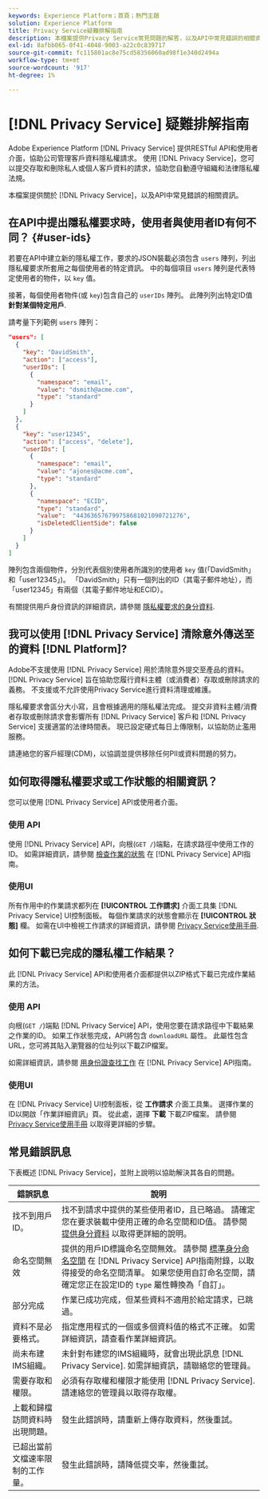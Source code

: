 ```yaml
---
keywords: Experience Platform；首頁；熱門主題
solution: Experience Platform
title: Privacy Service疑難排解指南
description: 本檔案提供Privacy Service常見問題的解答，以及API中常見錯誤的相關資訊。
exl-id: 8afbb065-0f41-4048-9003-a22c0c839717
source-git-commit: fc115801ac8e75cd58356060ad98f1e340d2494a
workflow-type: tm+mt
source-wordcount: '917'
ht-degree: 1%

---
```


# [!DNL Privacy Service] 疑難排解指南

Adobe Experience Platform [!DNL Privacy Service] 提供RESTful API和使用者介面，協助公司管理客戶資料隱私權請求。 使用 [!DNL Privacy Service]，您可以提交存取和刪除私人或個人客戶資料的請求，協助您自動遵守組織和法律隱私權法規。

本檔案提供關於 [!DNL Privacy Service]，以及API中常見錯誤的相關資訊。

## 在API中提出隱私權要求時，使用者與使用者ID有何不同？ {#user-ids}

若要在API中建立新的隱私權工作，要求的JSON裝載必須包含 `users` 陣列，列出隱私權要求所套用之每個使用者的特定資訊。 中的每個項目 `users` 陣列是代表特定使用者的物件，以 `key` 值。

接著，每個使用者物件(或 `key`)包含自己的 `userIDs` 陣列。 此陣列列出特定ID值 **針對某個特定用戶**.

請考量下列範例 `users` 陣列：

```json
"users": [
  {
    "key": "DavidSmith",
    "action": ["access"],
    "userIDs": [
      {
        "namespace": "email",
        "value": "dsmith@acme.com",
        "type": "standard"
      }
    ]
  },
  {
    "key": "user12345",
    "action": ["access", "delete"],
    "userIDs": [
      {
        "namespace": "email",
        "value": "ajones@acme.com",
        "type": "standard"
      },
      {
        "namespace": "ECID",
        "type": "standard",
        "value":  "443636576799758681021090721276",
        "isDeletedClientSide": false
      }
    ]
  }
]
```

陣列包含兩個物件，分別代表個別使用者所識別的使用者 `key` 值(「DavidSmith」和「user12345」)。 「DavidSmith」只有一個列出的ID（其電子郵件地址），而「user12345」有兩個（其電子郵件地址和ECID）。

有關提供用戶身份資訊的詳細資訊，請參閱 [隱私權要求的身分資料](identity-data.md).


## 我可以使用 [!DNL Privacy Service] 清除意外傳送至的資料 [!DNL Platform]?

Adobe不支援使用 [!DNL Privacy Service] 用於清除意外提交至產品的資料。 [!DNL Privacy Service] 旨在協助您履行資料主體（或消費者）存取或刪除請求的義務。 不支援或不允許使用Privacy Service進行資料清理或維護。

隱私權要求會區分大小寫，且會根據適用的隱私權法完成。 提交非資料主體/消費者存取或刪除請求會影響所有 [!DNL Privacy Service] 客戶和 [!DNL Privacy Service] 支援適當的法律時間表。 現已設定硬式每日上傳限制，以協助防止濫用服務。

請連絡您的客戶經理(CDM)，以協調並提供移除任何PII或資料問題的努力。

## 如何取得隱私權要求或工作狀態的相關資訊？

您可以使用 [!DNL Privacy Service] API或使用者介面。

### 使用 API

使用 [!DNL Privacy Service] API，向根(`GET /`)端點，在請求路徑中使用工作的ID。 如需詳細資訊，請參閱 [檢查作業的狀態](api/privacy-jobs.md#check-the-status-of-a-job) 在 [!DNL Privacy Service] API指南。

### 使用UI

所有作用中的作業請求都列在 **[!UICONTROL 工作請求]** 介面工具集 [!DNL Privacy Service] UI控制面板。 每個作業請求的狀態會顯示在 **[!UICONTROL 狀態]** 欄。 如需在UI中檢視工作請求的詳細資訊，請參閱 [Privacy Service使用手冊](ui/user-guide.md).

## 如何下載已完成的隱私權工作結果？

此 [!DNL Privacy Service] API和使用者介面都提供以ZIP格式下載已完成作業結果的方法。

### 使用 API

向根(`GET /`)端點 [!DNL Privacy Service] API，使用您要在請求路徑中下載結果之作業的ID。 如果工作狀態完成，API將包含 `downloadURL` 屬性。 此屬性包含URL，您可將其貼入瀏覽器的位址列以下載ZIP檔案。

如需詳細資訊，請參閱 [用身份證查找工作](api/privacy-jobs.md#check-the-status-of-a-job) 在 [!DNL Privacy Service] API指南。

### 使用UI

在 [!DNL Privacy Service] UI控制面板，從 **工作請求** 介面工具集。 選擇作業的ID以開啟「作業詳細資訊」頁。 從此處，選擇 **下載** 下載ZIP檔案。 請參閱 [Privacy Service使用手冊](ui/user-guide.md) 以取得更詳細的步驟。

## 常見錯誤訊息

下表概述 [!DNL Privacy Service]，並附上說明以協助解決其各自的問題。

| 錯誤訊息 | 說明 |
| --- | --- |
| 找不到用戶ID。 | 找不到請求中提供的某些使用者ID，且已略過。 請確定您在要求裝載中使用正確的命名空間和ID值。 請參閱 [提供身分資料](./identity-data.md) 以取得更詳細的說明。 |
| 命名空間無效 | 提供的用戶ID標識命名空間無效。 請參閱 [標準身分命名空間](./api/appendix.md#standard-namespaces) 在 [!DNL Privacy Service] API指南附錄，以取得接受的命名空間清單。 如果您使用自訂命名空間，請確定您正在設定ID的 `type` 屬性轉換為「自訂」。 |
| 部分完成 | 作業已成功完成，但某些資料不適用於給定請求，已跳過。 |
| 資料不是必要格式。 | 指定應用程式的一個或多個資料值的格式不正確。 如需詳細資訊，請查看作業詳細資訊。 |
| 尚未布建IMS組織。 | 未針對布建您的IMS組織時，就會出現此訊息 [!DNL Privacy Service]. 如需詳細資訊，請聯絡您的管理員。 |
| 需要存取和權限。 | 必須有存取權和權限才能使用 [!DNL Privacy Service]. 請連絡您的管理員以取得存取權。 |
| 上載和歸檔訪問資料時出現問題。 | 發生此錯誤時，請重新上傳存取資料，然後重試。 |
| 已超出當前文檔速率限制的工作量。 | 發生此錯誤時，請降低提交率，然後重試。 |
